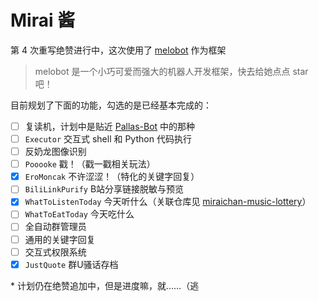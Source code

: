 # Mirai 酱

第 4 次重写绝赞进行中，这次使用了 [melobot](https://github.com/Meloland/melobot) 作为框架

> melobot 是一个小巧可爱而强大的机器人开发框架，快去给她点点 star 吧！

目前规划了下面的功能，勾选的是已经基本完成的：

- [ ] 复读机，计划中是贴近 [Pallas-Bot](https://github.com/MistEO/Pallas-Bot) 中的那种
- [ ] `Executor` 交互式 shell 和 Python 代码执行
- [ ] 反奶龙图像识别
- [ ] `Pooooke` 戳！（戳一戳相关玩法）
- [x] `EroMoncak` 不许涩涩！（特化的关键字回复）
- [ ] `BiliLinkPurify` B站分享链接脱敏与预览
- [x] `WhatToListenToday` 今天听什么（关联仓库见 [miraichan-music-lottery](https://github.com/NingmengLemon/miraichan-music-lottery)）
- [ ] `WhatToEatToday` 今天吃什么
- [ ] 全自动群管理员
- [ ] 通用的关键字回复
- [ ] 交互式权限系统
- [x] `JustQuote` 群U骚话存档

\* 计划仍在绝赞追加中，但是进度嘛，就……（逃
